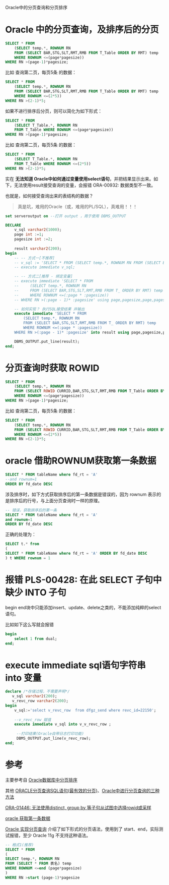 Oracle中的分页查询和分页排序

# Oracle 中的分页查询，及排序后的分页

```sql
SELECT * FROM
    (SELECT temp.*, ROWNUM RN   
    FROM (SELECT BAR,STG,SLT,RMT,RMB FROM T_Table ORDER BY RMT) temp  
    WHERE ROWNUM <=(page*pagesize))  
WHERE RN >(page-1)*pagesize;
```

比如 查询第二页，每页5条 的数据：

```sql
SELECT * FROM
    (SELECT temp.*, ROWNUM RN   
    FROM (SELECT BAR,STG,SLT,RMT,RMB FROM T_Table ORDER BY RMT) temp  
    WHERE ROWNUM <=(2*5))  
WHERE RN >(2-1)*5;
```

如果不进行排序后分页，则可以简化为如下形式：

```sql
SELECT * FROM
    (SELECT T_Table.*, ROWNUM RN   
    FROM T_Table WHERE ROWNUM <=(page*pagesize))
WHERE RN >(page-1)*pagesize;
```

比如 查询第二页，每页5条 的数据：

```sql
SELECT * FROM
    (SELECT T_Table.*, ROWNUM RN   
    FROM T_Table WHERE ROWNUM <=(2*5))  
WHERE RN >(2-1)*5;
```

实在 **无法知道 Oracle中如何通过变量使用select语句**，并把结果显示出来。如下，无法使用result接受查询的变量，会报错 ORA-00932: 数据类型不一致。

也就是，如何接受查询出来的表结构的数据？

> 真是坑，难用的Oracle（或，难用的PL/SQL），真难用！！！

```sql
set serveroutput on --打开 output ，用于使用 DBMS_OUTPUT

DECLARE
    v_sql varchar2(1000); 
    page int :=1;
    pagesize int :=2;
    
    result varchar2(200); 
begin
    -- -- 方式一[不推荐]
    -- v_sql := 'SELECT * FROM (SELECT temp.*, ROWNUM RN FROM (SELECT BAR,STG,SLT,RMT,RMB FROM T_Table ORDER BY RMT) temp WHERE ROWNUM <=('||page||'*'||pagesize||')) WHERE RN >('||page||'-1)*'||pagesize||'';
    -- execute immediate v_sql;

    -- -- 方式二[推荐 - 绑定变量]
    -- execute immediate 'SELECT * FROM
    --     (SELECT temp.*, ROWNUM RN   
    --     FROM (SELECT BAR,STG,SLT,RMT,RMB FROM T_ ORDER BY RMT) temp  
    --     WHERE ROWNUM <=(:page * :pagesize))  
    -- WHERE RN >(:page - 1)* :pagesize' using page,pagesize,page,pagesize;

    -- 如何实现？ 执行SQL接受结果 并输出
    execute immediate 'SELECT * FROM
        (SELECT temp.*, ROWNUM RN   
        FROM (SELECT BAR,STG,SLT,RMT,RMB FROM T_ ORDER BY RMT) temp  
        WHERE ROWNUM <=(:page * :pagesize))  
    WHERE RN >(:page - 1)* :pagesize' into result using page,pagesize,page,pagesize;

    DBMS_OUTPUT.put_line(result); 
end;
```

# 分页查询时获取 ROWID

```sql
SELECT * FROM
    (SELECT temp.*, ROWNUM RN   
    FROM (SELECT ROWID CURRID,BAR,STG,SLT,RMT,RMB FROM T_Table ORDER BY RMT) temp  
    WHERE ROWNUM <=(page*pagesize))  
WHERE RN >(page-1)*pagesize;
```

比如 查询第二页，每页5条 的数据：

```sql
SELECT * FROM
    (SELECT temp.*, ROWNUM RN   
    FROM (SELECT ROWID CURRID,BAR,STG,SLT,RMT,RMB FROM T_Table ORDER BY RMT) temp  
    WHERE ROWNUM <=(2*5))  
WHERE RN >(2-1)*5;
```

# oracle 借助ROWNUM获取第一条数据

```sql
SELECT * FROM tableName where fd_rt = 'A' 
--and rownum=1 
ORDER BY fd_date DESC 
```

涉及排序时，如下方式获取排序后的第一条数据是错误的，因为 rownum 表示的是排序后的行号，与上面分页查询时一样的原理。

```sql
-- 错误，获取排序后的第一条
SELECT * FROM tableName where fd_rt = 'A' 
and rownum=1 
ORDER BY fd_date DESC 
```

正确的处理为：

```sql
SELECT t.* from
(
SELECT * FROM tableName where fd_rt = 'A' ORDER BY fd_date DESC
) t WHERE rownum = 1
```

# 报错 PLS-00428: 在此 SELECT 子句中缺少 INTO 子句

begin end块中只能添加insert、update、delete之类的，不能添加纯粹的select语句。

比如如下这么写就会报错

```sql
begin
    select 1 from dual;
end;
```

# execute immediate sql语句字符串 into 变量

```sql
declare /*存储过程，不需要声明*/ 
   v_sql varchar2(200); 
   v_revc_row varchar2(200); 
begin 
    v_sql:='select v_revc_row  from dfgz_send where revc_id=22150';
 
    --v_revc_row 赋值 
    execute immediate v_sql into v_v_revc_row ;
 
     --打印结果(Oracle自带日志打印功能) 
     DBMS_OUTPUT.put_line(v_revc_row); 
end;
```

# 参考

主要参考自 [Oracle数据库中分页排序](https://blog.csdn.net/github_34013496/article/details/74938788)

其他 [ORACLE分页查询SQL语句(最有效的分页)](https://blog.csdn.net/lchmyhua88/article/details/121076227)、[Oracle中进行分页查询的三种方法](https://blog.csdn.net/qq_42449963/article/details/105922287)

[ORA-01446: 无法使用distinct, group by 等子句从试图中选择rowid或采样](https://blog.csdn.net/u012459917/article/details/17511425)

[oracle 获取第一条数据](https://blog.csdn.net/laybarbarian/article/details/97766751)

[Oracle 实现分页查询](https://blog.csdn.net/weixin_43525116/article/details/85006795) 介绍了如下形式的分页语法，使用到了 start、end，实际测试报错，至少 Oracle 11g 不支持这种语法。

```sql
-- 格式1(推荐)
SELECT * FROM   
(  
SELECT temp.*, ROWNUM RN   
FROM (SELECT * FROM 表名) temp  
WHERE ROWNUM <=end (page*pagesize)  
)  
WHERE RN >start (page-1)*pagesize
```



